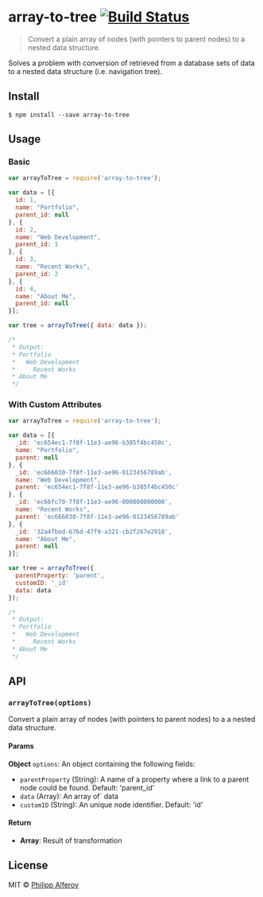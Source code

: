 # array-to-tree [![Build Status](https://travis-ci.org/alferov/array-to-tree.svg?branch=master)](https://travis-ci.org/alferov/array-to-tree)

> Convert a plain array of nodes (with pointers to parent nodes) to a nested data structure.

Solves a problem with conversion of retrieved from a database sets of data to a nested data structure (i.e. navigation tree).

## Install

```
$ npm install --save array-to-tree
```

## Usage

### Basic

```js
var arrayToTree = require('array-to-tree');

var data = [{
  id: 1,
  name: "Portfolio",
  parent_id: null
}, {
  id: 2,
  name: "Web Development",
  parent_id: 1
}, {
  id: 3,
  name: "Recent Works",
  parent_id: 2
}, {
  id: 4,
  name: "About Me",
  parent_id: null
}];

var tree = arrayToTree({ data: data });

/*
 * Output:
 * Portfolio
 *   Web Development
 *     Recent Works
 * About Me
 */

```

### With Custom Attributes

```js
var arrayToTree = require('array-to-tree');

var data = [{
  _id: 'ec654ec1-7f8f-11e3-ae96-b385f4bc450c',
  name: "Portfolio",
  parent: null
}, {
  _id: 'ec666030-7f8f-11e3-ae96-0123456789ab',
  name: "Web Development",
  parent: 'ec654ec1-7f8f-11e3-ae96-b385f4bc450c'
}, {
  _id: 'ec66fc70-7f8f-11e3-ae96-000000000000',
  name: "Recent Works",
  parent: 'ec666030-7f8f-11e3-ae96-0123456789ab'
}, {
  _id: '32a4fbed-676d-47f9-a321-cb2f267e2918',
  name: "About Me",
  parent: null
}];

var tree = arrayToTree({
  parentProperty: 'parent',
  customID: '_id'
  data: data
});

/*
 * Output:
 * Portfolio
 *   Web Development
 *     Recent Works
 * About Me
 */
```

## API

### `arrayToTree(options)`
Convert a plain array of nodes (with pointers to parent nodes) to a a nested data structure.

#### Params
**Object** `options`: An object containing the following fields:
- `parentProperty` (String): A name of a property where a link to a parent node could be found. Default: 'parent_id'
- `data` (Array): An array of` data
- `customID` (String): An unique node identifier. Default: 'id'

#### Return
- **Array**: Result of transformation

## License

MIT © [Philipp Alferov](https://github.com/alferov)
